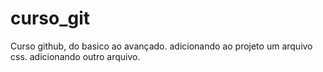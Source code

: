 # curso_git
Curso github, do basico ao avançado.
adicionando ao projeto um arquivo css.
adicionando outro arquivo.